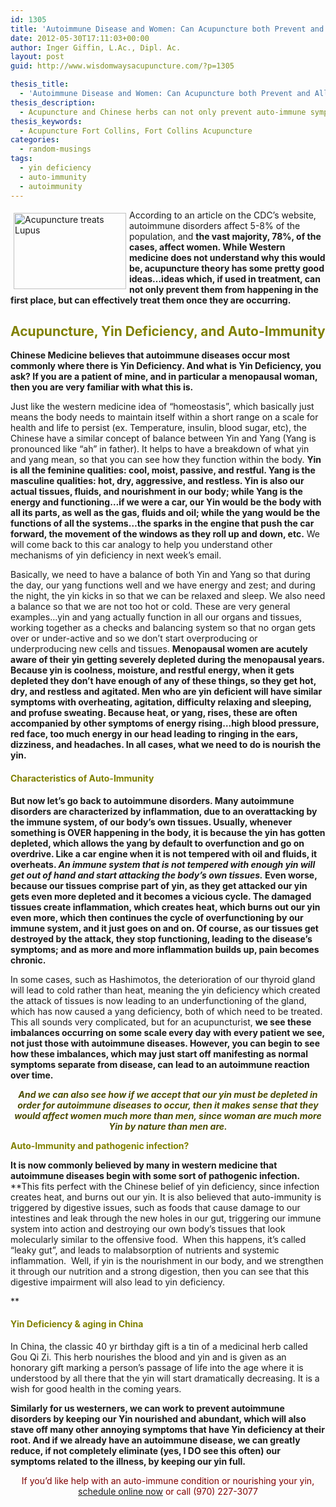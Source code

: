 ```yaml
---
id: 1305
title: 'Autoimmune Disease and Women: Can Acupuncture both Prevent and Alleviate it?'
date: 2012-05-30T17:11:03+00:00
author: Inger Giffin, L.Ac., Dipl. Ac.
layout: post
guid: http://www.wisdomwaysacupuncture.com/?p=1305

thesis_title:
  - 'Autoimmune Disease and Women: Can Acupuncture both Prevent and Alleviate it?'
thesis_description:
  - Acupuncture and Chinese herbs can not only prevent auto-immune symptoms, but can effectively treat them once they are occurring.
thesis_keywords:
  - Acupuncture Fort Collins, Fort Collins Acupuncture
categories:
  - random-musings
tags:
  - yin deficiency
  - auto-immunity
  - autoimmunity
---
```

<img src="https://origin.ih.constantcontact.com/fs085/1102844965003/img/112.jpg" alt="Acupuncture treats Lupus" width="180" height="122" align="left" border="0" hspace="5" vspace="5" />

According to an article on the CDC&#8217;s website, autoimmune disorders affect 5-8% of the population, and **the vast majority, 78%, of the cases, affect women. While Western medicine does not understand why this would be, acupuncture theory has some pretty good ideas&#8230;ideas which, if used in treatment, can not only prevent them from happening in the first place, but can effectively treat them once they are occurring.**

## <span style="color: #808000;"><strong>Acupuncture, Yin Deficiency, and Auto-Immunity</strong></span>

**Chinese Medicine believes that autoimmune diseases occur most commonly where there is Yin Deficiency. And what is Yin Deficiency, you ask? If you are a patient of mine, and in particular a menopausal woman, then you are very familiar with what this is.**

Just like the western medicine idea of &#8220;homeostasis&#8221;, which basically just means the body needs to maintain itself within a short range on a scale for health and life to persist (ex. Temperature, insulin, blood sugar, etc), the Chinese have a similar concept of balance between Yin and Yang (Yang is pronounced like &#8220;ah&#8221; in father). It helps to have a breakdown of what yin and yang mean, so that you can see how they function within the body. **Yin is all the feminine qualities: cool, moist, passive, and restful. Yang is the masculine qualities: hot, dry, aggressive, and restless. Yin is also our actual tissues, fluids, and nourishment in our body; while Yang is the energy and functioning&#8230;if we were a car, our Yin would be the body with all its parts, as well as the gas, fluids and oil; while the yang would be the functions of all the systems&#8230;the sparks in the engine that push the car forward, the movement of the windows as they roll up and down, etc.** We will come back to this car analogy to help you understand other mechanisms of yin deficiency in next week&#8217;s email.

Basically, we need to have a balance of both Yin and Yang so that during the day, our yang functions well and we have energy and zest; and during the night, the yin kicks in so that we can be relaxed and sleep. We also need a balance so that we are not too hot or cold. These are very general examples&#8230;yin and yang actually function in all our organs and tissues, working together as a checks and balancing system so that no organ gets over or under-active and so we don&#8217;t start overproducing or underproducing new cells and tissues. **Menopausal women are acutely aware of their yin getting severely depleted during the menopausal years. Because yin is coolness, moisture, and restful energy, when it gets depleted they don&#8217;t have enough of any of these things, so they get hot, dry, and restless and agitated. Men who are yin deficient will have similar symptoms with overheating, agitation, difficulty relaxing and sleeping, and profuse sweating. Because heat, or yang, rises, these are often accompanied by other symptoms of energy rising&#8230;high blood pressure, red face, too much energy in our head leading to ringing in the ears, dizziness, and headaches. In all cases, what we need to do is nourish the yin.**

#### <span style="color: #808000;"><strong>Characteristics of Auto-Immunity</strong></span>

**But now let&#8217;s go back to autoimmune disorders. Many autoimmune disorders are characterized by inflammation, due to an overattacking by the immune system, of our body&#8217;s own tissues. Usually, whenever something is OVER happening in the body, it is because the yin has gotten depleted, which allows the yang by default to overfunction and go on overdrive. Like a car engine when it is not tempered with oil and fluids, it overheats. _An immune system that is not tempered with enough yin will get out of hand and start attacking the body&#8217;s own tissues._ Even worse, because our tissues comprise part of yin, as they get attacked our yin gets even more depleted and it becomes a vicious cycle. The damaged tissues create inflammation, which creates heat, which burns out our yin even more, which then continues the cycle of overfunctioning by our immune system, and it just goes on and on. Of course, as our tissues get destroyed by the attack, they stop functioning, leading to the disease&#8217;s symptoms; and as more and more inflammation builds up, pain becomes chronic.**

In some cases, such as Hashimotos, the deterioration of our thyroid gland will lead to cold rather than heat, meaning the yin deficiency which created the attack of tissues is now leading to an underfunctioning of the gland, which has now caused a yang deficiency, both of which need to be treated. This all sounds very complicated, but for an acupuncturist, **we see these imbalances occurring on some scale every day with every patient we see, not just those with autoimmune diseases. However, you can begin to see how these imbalances, which may just start off manifesting as normal symptoms separate from disease, can lead to an autoimmune reaction over time.**

<p style="text-align: center;">
  <span style="color: #4d4d03;"><em><strong>And we can also see how if we accept that our yin must be depleted in order for autoimmune diseases to occur, then it makes sense that they would affect women much more than men, since woman are much more Yin by nature than men are.</strong></em></span>
</p>

**<span style="color: #808000;">Auto-Immunity and pathogenic infection?</span>** 

**It is now commonly believed by many in western medicine that autoimmune diseases begin with some sort of pathogenic infection.** **This fits perfect with the Chinese belief of yin deficiency, since infection creates heat, and burns out our yin. It is also believed that auto-immunity is triggered by digestive issues, such as foods that cause damage to our intestines and leak through the new holes in our gut, triggering our immune system into action and destroying our own body&#8217;s tissues that look molecularly similar to the offensive food.  When this happens, it&#8217;s called &#8220;leaky gut&#8221;, and leads to malabsorption of nutrients and systemic inflammation.  Well, if yin is the nourishment in our body, and we strengthen it through our nutrition and a strong digestion, then you can see that this digestive impairment will also lead to yin deficiency.
  
** 

#### <span style="color: #808000;">Yin Deficiency & aging in China </span>

In China, the classic 40 yr birthday gift is a tin of a medicinal herb called Gou Qi Zi. This herb nourishes the blood and yin and is given as an honorary gift marking a person&#8217;s passage of life into the age where it is understood by all there that the yin will start dramatically decreasing. It is a wish for good health in the coming years.

**Similarly for us westerners, we can work to prevent autoimmune disorders by keeping our Yin nourished and abundant, which will also stave off many other annoying symptoms that have Yin deficiency at their root. And if we already have an autoimmune disease, we can greatly reduce, if not completely eliminate (yes, I DO see this often) our symptoms related to the illness, by keeping our yin full.**

<p style="text-align: center;">
  <span style="color: #800000;">If you&#8217;d like help with an auto-immune condition or nourishing your yin, <a href="http://www.wisdomwaysacupuncture.com/acupuncture-appointment-scheduling/">schedule online now</a> or call (970) 227-3077</span>
</p>